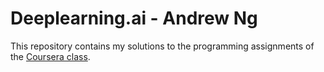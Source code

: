 # Deeplearning.ai - Andrew Ng

This repository contains my solutions to the programming assignments of the [Coursera class](https://www.coursera.org/learn/neural-networks-deep-learning/home/welcome).
